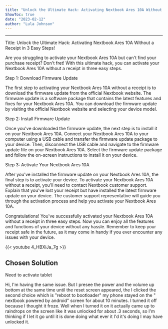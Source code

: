 ```yaml
---
title: "Unlock the Ultimate Hack: Activating Nextbook Ares 10A Without a Receipt in 3 Easy Steps!"
ShowToc: true 
date: "2023-02-12"
author: "Lula Johnson"
---
```

*****
Title: Unlock the Ultimate Hack: Activating Nextbook Ares 10A Without a Receipt in 3 Easy Steps!

Are you struggling to activate your Nextbook Ares 10A but can't find your purchase receipt? Don't fret! With this ultimate hack, you can activate your Nextbook Ares 10A without a receipt in three easy steps.

Step 1: Download Firmware Update

The first step to activating your Nextbook Ares 10A without a receipt is to download the firmware update from the official Nextbook website. The firmware update is a software package that contains the latest features and fixes for your Nextbook Ares 10A. You can download the firmware update by visiting the official Nextbook website and selecting your device model.

Step 2: Install Firmware Update

Once you've downloaded the firmware update, the next step is to install it on your Nextbook Ares 10A. Connect your Nextbook Ares 10A to your computer using a USB cable and transfer the firmware update package to your device. Then, disconnect the USB cable and navigate to the firmware update file on your Nextbook Ares 10A. Select the firmware update package and follow the on-screen instructions to install it on your device.

Step 3: Activate Your Nextbook Ares 10A

After you've installed the firmware update on your Nextbook Ares 10A, the final step is to activate your device. To activate your Nextbook Ares 10A without a receipt, you'll need to contact Nextbook customer support. Explain that you've lost your receipt but have installed the latest firmware update on your device. The customer support representative will guide you through the activation process and help you activate your Nextbook Ares 10A.

Congratulations! You've successfully activated your Nextbook Ares 10A without a receipt in three easy steps. Now you can enjoy all the features and functions of your device without any hassle. Remember to keep your receipt safe in the future, as it may come in handy if you ever encounter any issues with your device.

{{< youtube 4_HBXiJa_7g >}} 



## Chosen Solution
 Need to activate tablet

 Hi, I'm having the same issue. But I presee the power and the volume up bottom at the same time until the reset screen appeared, the I clicked the second choice which is "reboot to bootloader" my phone stayed on the " nextbook powered by android" screen for about 10 minutes. I turned it off because I thought it froze. Well when I turned it on it actually came up to raindrops on the screen like it was unlocked for about .3 seconds, so I'm thinking if I let it go until it is done doing what ever it I'd it's doing I may have unlocked it.




